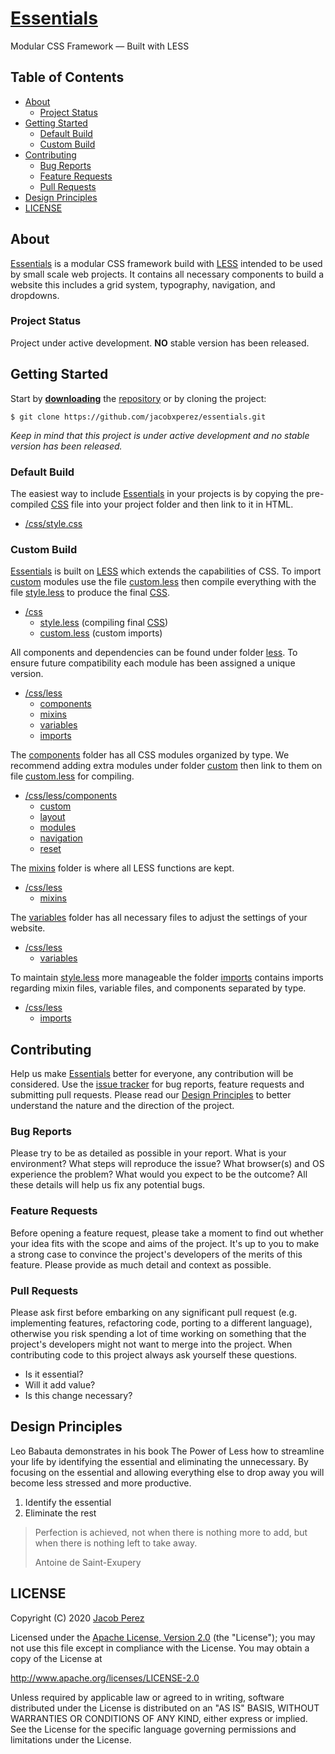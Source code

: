 # [Essentials](https://jacobxperez.github.io/essentials/)

Modular CSS Framework — Built with LESS

## Table of Contents

* [About](#about)
    * [Project Status](#project-status)
* [Getting Started](#getting-started)
    * [Default Build](#default-build)
    * [Custom Build](#custom-build)
* [Contributing](#contributing)
    * [Bug Reports](#bug-reports)
    * [Feature Requests](#feature-requests)
    * [Pull Requests](#pull-requests)
* [Design Principles](#design-principles)
* [LICENSE](#license)

## About

[Essentials](https://jacobxperez.github.io/essentials/) is a modular CSS framework build with [LESS](http://lesscss.org/) intended to be used by small scale web projects. It contains all necessary components to build a website this includes a grid system, typography, navigation, and dropdowns.

### Project Status

Project under active development. **NO** stable version has been released.

## Getting Started

Start by **[downloading](https://github.com/jacobxperez/essentials/archive/master.zip)** the [repository](https://github.com/jacobxperez/essentials) or by cloning the project:

    $ git clone https://github.com/jacobxperez/essentials.git

*Keep in mind that this project is under active development and no stable version has been released.*

### Default Build

The easiest way to include [Essentials](https://jacobxperez.github.io/essentials/) in your projects is by copying the pre-compiled [CSS](https://github.com/jacobxperez/essentials/blob/master/css/style.css) file into your project folder and then link to it in HTML.

* [/css/style.css](https://github.com/jacobxperez/essentials/blob/master/css/style.css)

### Custom Build

[Essentials](https://jacobxperez.github.io/essentials/) is built on [LESS](http://lesscss.org/) which extends the capabilities of CSS. To import [custom](https://github.com/jacobxperez/essentials/tree/master/css/less/components/custom) modules use the file [custom.less](https://github.com/jacobxperez/essentials/blob/master/css/custom.less) then compile everything with the file [style.less](https://github.com/jacobxperez/essentials/blob/master/css/style.less) to produce the final [CSS](https://github.com/jacobxperez/essentials/blob/master/css/style.css).

* [/css](https://github.com/jacobxperez/essentials/tree/master/css)
    * [style.less](https://github.com/jacobxperez/essentials/blob/master/css/style.less) (compiling final [CSS](https://github.com/jacobxperez/essentials/blob/master/css/style.css))
    * [custom.less](https://github.com/jacobxperez/essentials/blob/master/css/custom.less) (custom imports)

All components and dependencies can be found under folder [less](https://github.com/jacobxperez/essentials/tree/master/css/less). To ensure future compatibility each module has been assigned a unique version.

* [/css/less](https://github.com/jacobxperez/essentials/tree/master/css/less)
    * [components](https://github.com/jacobxperez/essentials/tree/master/css/less/components)
    * [mixins](https://github.com/jacobxperez/essentials/tree/master/css/less/mixins)
    * [variables](https://github.com/jacobxperez/essentials/tree/master/css/less/variables)
    * [imports](https://github.com/jacobxperez/essentials/tree/master/css/less/imports)

The [components](https://github.com/jacobxperez/essentials/tree/master/css/less/components) folder has all CSS modules organized by type. We recommend adding extra modules under folder [custom](https://github.com/jacobxperez/essentials/tree/master/css/less/components/custom) then link to them on file [custom.less](https://github.com/jacobxperez/essentials/blob/master/css/custom.less) for compiling.

* [/css/less/components](https://github.com/jacobxperez/essentials/tree/master/css/less/components)
    * [custom](https://github.com/jacobxperez/essentials/tree/master/css/less/components/custom)
    * [layout](https://github.com/jacobxperez/essentials/tree/master/css/less/components/layout)
    * [modules](https://github.com/jacobxperez/essentials/tree/master/css/less/components/modules)
    * [navigation](https://github.com/jacobxperez/essentials/tree/master/css/less/components/navigation)
    * [reset](https://github.com/jacobxperez/essentials/tree/master/css/less/components/reset)

The [mixins](https://github.com/jacobxperez/essentials/tree/master/css/less/mixins) folder is where all LESS functions are kept.

* [/css/less](https://github.com/jacobxperez/essentials/tree/master/css/less)
    * [mixins](https://github.com/jacobxperez/essentials/tree/master/css/less/mixins)

The [variables](https://github.com/jacobxperez/essentials/tree/master/css/less/variables) folder has all necessary files to adjust the settings of your website.

* [/css/less](https://github.com/jacobxperez/essentials/tree/master/css/less)
    * [variables](https://github.com/jacobxperez/essentials/tree/master/css/less/variables)

To maintain [style.less](https://github.com/jacobxperez/essentials/blob/master/css/style.less) more manageable the folder [imports](https://github.com/jacobxperez/essentials/tree/master/css/less/imports) contains imports regarding mixin files, variable files, and components separated by type.

* [/css/less](https://github.com/jacobxperez/essentials/tree/master/css/less)
    * [imports](https://github.com/jacobxperez/essentials/tree/master/css/less/imports)

## Contributing

Help us make [Essentials](https://jacobxperez.github.io/essentials/) better for everyone, any contribution will be considered. Use the [issue tracker](https://github.com/jacobxperez/essentials/issues) for bug reports, feature requests and submitting pull requests. Please read our [Design Principles](#design-principles) to better understand the nature and the direction of the project.

### Bug Reports

Please try to be as detailed as possible in your report. What is your environment? What steps will reproduce the issue? What browser(s) and OS experience the problem? What would you expect to be the outcome? All these details will help us fix any potential bugs.

### Feature Requests

Before opening a feature request, please take a moment to find out whether your idea fits with the scope and aims of the project. It's up to you to make a strong case to convince the project's developers of the merits of this feature. Please provide as much detail and context as possible.

### Pull Requests

Please ask first before embarking on any significant pull request (e.g. implementing features, refactoring code, porting to a different language), otherwise you risk spending a lot of time working on something that the project's developers might not want to merge into the project. When contributing code to this project always ask yourself these questions.

* Is it essential?
* Will it add value?
* Is this change necessary?

## Design Principles

Leo Babauta demonstrates in his book The Power of Less how to streamline your life by identifying the essential and eliminating the unnecessary. By focusing on the essential and allowing everything else to drop away you will become less stressed and more productive.

1. Identify the essential
2. Eliminate the rest

> Perfection is achieved, not when there is nothing more to add, but when there is nothing left to take away.
>
> Antoine de Saint-Exupery

## LICENSE

Copyright (C) 2020 [Jacob Perez](https://github.com/jacobxperez)

Licensed under the [Apache License, Version 2.0](http://www.apache.org/licenses/LICENSE-2.0) (the "License");
you may not use this file except in compliance with the License.
You may obtain a copy of the License at

http://www.apache.org/licenses/LICENSE-2.0

Unless required by applicable law or agreed to in writing, software
distributed under the License is distributed on an "AS IS" BASIS,
WITHOUT WARRANTIES OR CONDITIONS OF ANY KIND, either express or implied.
See the License for the specific language governing permissions and
limitations under the License.
